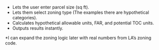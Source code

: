 - Lets the user enter parcel size (sq ft).  
- Lets them select zoning type (The examples there are hypothetical categories).  
- Calculates hypothetical allowable units, FAR, and potential TOC units.  
- Outputs results instantly.  

*I can expand the zoning logic later with real numbers from LA’s zoning code.
